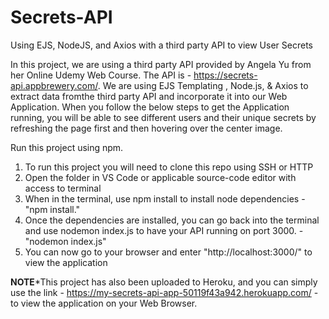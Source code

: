# Secrets-API
Using EJS, NodeJS, and Axios with a third party API to view User Secrets

In this project, we are using a third party API provided by Angela Yu from her Online Udemy Web Course. The API is - https://secrets-api.appbrewery.com/. We are using EJS Templating , Node.js, & Axios to extract data fromthe third party API and incorporate it into our Web Application. When you follow the below steps to get the Application running, you will be able to see different users and their unique secrets by refreshing the page first and then hovering over the center image.

Run this project using npm.

1) To run this project you will need to clone this repo using SSH or HTTP
2) Open the folder in VS Code or applicable source-code editor with access to terminal
3) When in the terminal, use npm install to install node dependencies - "npm install."
4) Once the dependencies are installed, you can go back into the terminal and use nodemon index.js to have your API running on port 3000. - "nodemon index.js"
5) You can now go to your browser and enter "http://localhost:3000/" to view the application


**NOTE***This project has also been uploaded to Heroku, and you can simply use the link - https://my-secrets-api-app-50119f43a942.herokuapp.com/ - to view the application on your Web Browser.